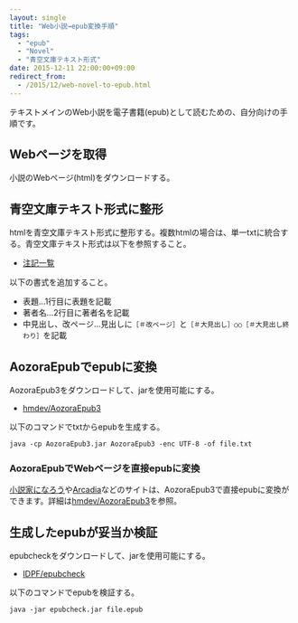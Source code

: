 ```yaml
---
layout: single
title: "Web小説→epub変換手順"
tags:
  - "epub"
  - "Novel"
  - "青空文庫テキスト形式"
date: 2015-12-11 22:00:00+09:00
redirect_from:
  - /2015/12/web-novel-to-epub.html
---
```


テキストメインのWeb小説を電子書籍(epub)として読むための、自分向けの手順です。

## Webページを取得

小説のWebページ(html)をダウンロードする。

## 青空文庫テキスト形式に整形

htmlを青空文庫テキスト形式に整形する。複数htmlの場合は、単一txtに統合する。青空文庫テキスト形式は以下を参照すること。

* [注記一覧](http://www.aozora.gr.jp/annotation/)

以下の書式を追加すること。

* 表題…1行目に表題を記載
* 著者名…2行目に著者名を記載
* 中見出し、改ページ…見出しに`［＃改ページ］`と`［＃大見出し］○○［＃大見出し終わり］`を記載

## AozoraEpubでepubに変換

AozoraEpub3をダウンロードして、jarを使用可能にする。

* [hmdev/AozoraEpub3](https://github.com/hmdev/AozoraEpub3)

以下のコマンドでtxtからepubを生成する。

```
java -cp AozoraEpub3.jar AozoraEpub3 -enc UTF-8 -of file.txt
```

### AozoraEpubでWebページを直接epubに変換

[小説家になろう](http://syosetu.com/)や[Arcadia](http://www.mai-net.net/)などのサイトは、AozoraEpub3で直接epubに変換ができます。詳細は[hmdev/AozoraEpub3](https://github.com/hmdev/AozoraEpub3)を参照。

## 生成したepubが妥当か検証

epubcheckをダウンロードして、jarを使用可能にする。

* [IDPF/epubcheck](https://github.com/idpf/epubcheck)

以下のコマンドでepubを検証する。

```
java -jar epubcheck.jar file.epub
```
